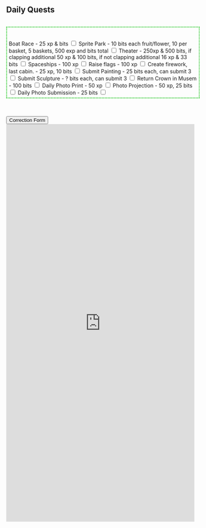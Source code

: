 <h2>Daily Quests</h2>
<hr style='height:1px; visibility:hidden;' />
<div style="border-style: dotted;border-width: 2px;padding: 5px;border-color: #00be00;width: 600px;max-width: 100%;margin-left:auto;margin-right:auto;text-align: left;">
	<hr style="height:0px; visibility:hidden;" />
	<label class="container">Boat Race - 25 xp &amp; bits
		<input type="checkbox">
		<span class="checkmark"></span>
	</label>
	<label class="container">Sprite Park - 10 bits each fruit/flower, 10 per basket, 5 baskets, 500 exp and bits total
		<input type="checkbox">
		<span class="checkmark"></span>
	</label>
	<label class="container">Theater - 250xp &amp; 500 bits, if clapping additional 50 xp &amp; 100 bits, if not clapping additional 16 xp &amp; 33 bits
		<input type="checkbox">
		<span class="checkmark"></span>
	</label>
	<label class="container">Spaceships - 100 xp
		<input type="checkbox">
		<span class="checkmark"></span>
	</label>
	<label class="container">Raise flags - 100 xp
		<input type="checkbox">
		<span class="checkmark"></span>
	</label>
	<label class="container">Create firework, last cabin. - 25 xp, 10 bits
		<input type="checkbox">
		<span class="checkmark"></span>
	</label>
	<label class="container">Submit Painting - 25 bits each, can submit 3
		<input type="checkbox">
		<span class="checkmark"></span>
	</label>
	<label class="container">Submit Sculpture - ? bits each, can submit 3
		<input type="checkbox">
		<span class="checkmark"></span>
	</label>
	<label class="container">Return Crown in Musem - 100 bits
		<input type="checkbox">
		<span class="checkmark"></span>
	</label>
	<label class="container">Daily Photo Print - 50 xp
		<input type="checkbox">
		<span class="checkmark"></span>
	</label>
	<label class="container">Photo Projection - 50 xp, 25 bits
		<input type="checkbox">
		<span class="checkmark"></span>
	</label>
	<label class="container">Daily Photo Submission - 25 bits
		<input type="checkbox">
		<span class="checkmark"></span>
	</label>
</div>
<hr style="height:20px; visibility:hidden;" />
<div style="border-width: 0;width: 645px;height:auto;max-width: 100%;margin-left:auto;margin-right:auto;">
	<button class="collapsible" id="correction" data-parent="correction" data-child="correction-child">Correction Form</button>
	<div id="correction-child" class="innertextcenter" data-parent="correction">
		<iframe src="https://docs.google.com/forms/d/e/1FAIpQLScLvXJHgvdNBeWLiZEGmcEOgSYBNUwZBeHF9rdpGpnOyMtpLw/viewform?embedded=true" style="border-width: 0;width: 640px;height:1065px;max-width: 100%;margin-left:auto;margin-right:auto;" marginheight="0" marginwidth="0"><a href='https://docs.google.com/forms/d/e/1FAIpQLScLvXJHgvdNBeWLiZEGmcEOgSYBNUwZBeHF9rdpGpnOyMtpLw/viewform?usp=sf_link'>Loading Form...</a></iframe>
	</div>
</div>